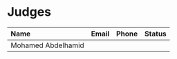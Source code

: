 # Judges

| Name | Email | Phone | Status |
| :--- | :---- | :---- | :----- |
| Mohamed Abdelhamid | | |

